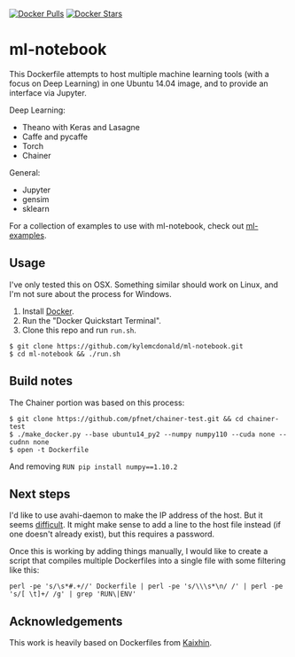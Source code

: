 [![Docker Pulls](https://img.shields.io/docker/pulls/kylemcdonald/ml-notebook.svg)](https://hub.docker.com/r/kylemcdonald/ml-notebook/) [![Docker Stars](https://img.shields.io/docker/stars/kylemcdonald/ml-notebook.svg)](https://hub.docker.com/r/kylemcdonald/ml-notebook/)

ml-notebook
===========

This Dockerfile attempts to host multiple machine learning tools (with a focus on Deep Learning) in one Ubuntu 14.04 image, and to provide an interface via Jupyter.

Deep Learning:
- Theano with Keras and Lasagne
- Caffe and pycaffe
- Torch
- Chainer

General: 
- Jupyter
- gensim
- sklearn

For a collection of examples to use with ml-notebook, check out [ml-examples](https://github.com/kylemcdonald/ml-examples).

Usage
-----

I've only tested this on OSX. Something similar should work on Linux, and I'm not sure about the process for Windows.

1. Install [Docker](http://docker.com/).
2. Run the "Docker Quickstart Terminal".
3. Clone this repo and run `run.sh`.

```
$ git clone https://github.com/kylemcdonald/ml-notebook.git
$ cd ml-notebook && ./run.sh
```

Build notes
-----------

The Chainer portion was based on this process:

```
$ git clone https://github.com/pfnet/chainer-test.git && cd chainer-test
$ ./make_docker.py --base ubuntu14_py2 --numpy numpy110 --cuda none --cudnn none
$ open -t Dockerfile
```

And removing `RUN pip install numpy==1.10.2`

Next steps
----------

I'd like to use avahi-daemon to make the IP address of the host. But it seems [difficult](http://grokbase.com/t/gg/docker-user/155wz59qrn/docker-avahi-daemon-service-fails-to-start-when-running-multiple-containers-on-the-same-machine). It might make sense to add a line to the host file instead (if one doesn't already exist), but this requires a password.

Once this is working by adding things manually, I would like to create a script that compiles multiple Dockerfiles into a single file with some filtering like this:

```
perl -pe 's/\s*#.+//' Dockerfile | perl -pe 's/\\\s*\n/ /' | perl -pe 's/[ \t]+/ /g' | grep 'RUN\|ENV'
```

Acknowledgements
----------------

This work is heavily based on Dockerfiles from [Kaixhin](https://github.com/Kaixhin/dockerfiles/).